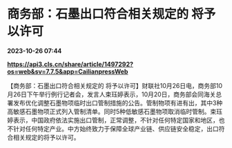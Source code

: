 # 商务部：石墨出口符合相关规定的 将予以许可

**2023-10-26 07:44**

**https://api3.cls.cn/share/article/1497292?os=web&sv=7.7.5&app=CailianpressWeb**

【商务部：石墨出口符合相关规定的 将予以许可】财联社10月26日电，商务部10月26日下午举行例行记者会，发言人束珏婷表示，10月20日，商务部会同海关总署发布优化调整石墨物项临时出口管制措施的公告。管制物项有进有出，其中3种高敏感石墨物项正式列入管制清单。同时5种低敏感石墨物项取消临时管制。束珏婷表示，中国政府依法实施出口管制，正常调整，不针对任何特定国家和地区，也不针对任何特定产业。中方始终致力于保障全球产业链、供应链安全稳定，出口符合相关规定的将予以许可。